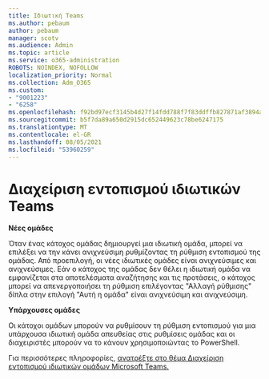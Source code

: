 ```yaml
---
title: Ιδιωτική Teams
ms.author: pebaum
author: pebaum
manager: scotv
ms.audience: Admin
ms.topic: article
ms.service: o365-administration
ROBOTS: NOINDEX, NOFOLLOW
localization_priority: Normal
ms.collection: Adm_O365
ms.custom:
- "9001223"
- "6258"
ms.openlocfilehash: f92bd97ecf3145b4d27f14fdd788f7f83ddffb827871af3894aec78ba30f6a48
ms.sourcegitcommit: b5f7da89a650d2915dc652449623c78be6247175
ms.translationtype: MT
ms.contentlocale: el-GR
ms.lasthandoff: 08/05/2021
ms.locfileid: "53960259"
---
```

# <a name="managing-discovery-of-private-teams"></a>Διαχείριση εντοπισμού ιδιωτικών Teams

**Νέες ομάδες**

Όταν ένας κάτοχος ομάδας δημιουργεί μια ιδιωτική ομάδα, μπορεί να επιλέξει να την κάνει ανιχνεύσιμη ρυθμίζοντας τη ρύθμιση εντοπισμού της ομάδας. Από προεπιλογή, οι νέες ιδιωτικές ομάδες είναι ανιχνεύσιμες και ανιχνεύσιμες. Εάν ο κάτοχος της ομάδας δεν θέλει η ιδιωτική ομάδα να εμφανίζεται στα αποτελέσματα αναζήτησης και τις προτάσεις, ο κάτοχος μπορεί να απενεργοποιήσει τη ρύθμιση επιλέγοντας "Αλλαγή ρύθμισης" δίπλα στην επιλογή "Αυτή η ομάδα" είναι ανιχνεύσιμη και ανιχνεύσιμη.  

**Υπάρχουσες ομάδες**

Οι κάτοχοι ομάδων μπορούν να ρυθμίσουν τη ρύθμιση εντοπισμού για μια υπάρχουσα ιδιωτική ομάδα απευθείας στις ρυθμίσεις ομάδας και οι διαχειριστές μπορούν να το κάνουν χρησιμοποιώντας το PowerShell.  

Για περισσότερες πληροφορίες, [ανατρέξτε στο θέμα Διαχείριση εντοπισμού ιδιωτικών ομάδων Microsoft Teams.](https://docs.microsoft.com/microsoftteams/manage-discovery-of-private-teams)

